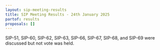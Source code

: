```yaml
---
layout: sip-meeting-results
title: SIP Meeting Results - 24th January 2025
partof: results
proposals: []
---
```

SIP-51, SIP-60, SIP-62, SIP-63, SIP-66, SIP-67, SIP-68, and SIP-69 were discussed but not vote was held.
